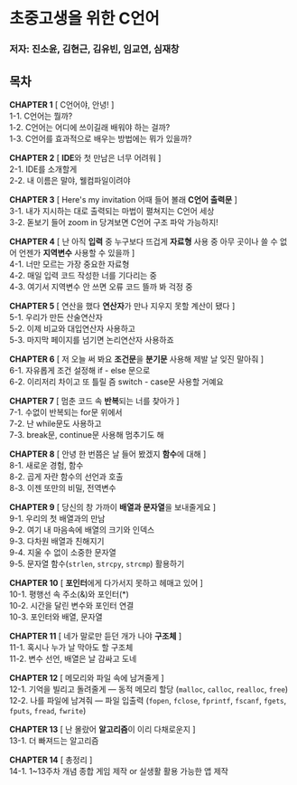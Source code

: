 # 초중고생을 위한 C언어
### 저자: 진소윤, 김현근, 김유빈, 임교연, 심재창

## 목차

**CHAPTER 1** [ C언어야, 안녕! ]  
1-1. C언어는 뭘까?  
1-2. C언어는 어디에 쓰이길래 배워야 하는 걸까?  
1-3. C언어를 효과적으로 배우는 방법에는 뭐가 있을까?  

**CHAPTER 2** [ **IDE**와 첫 만남은 너무 어려워 ]  
2-1. IDE를 소개할게  
2-2. 내 이름은 말야, 웰컴파일이려야  

**CHAPTER 3** [ Here's my invitation 어때 들어 볼래 **C언어 출력문** ]  
3-1. 내가 지시하는 대로 출력되는 마법이 펼쳐지는 C언어 세상  
3-2. 돋보기 들어 zoom in 당겨보면 C언어 구조 파악 가능하지!  

**CHAPTER 4** [ 난 아직 **입력** 중 누구보다 뜨겁게 **자료형** 사용 중 아무 곳이나 쓸 수 없어 언젠가 **지역변수** 사용할 수 있을까 ]  
4-1. 너만 모르는 가장 중요한 자료형  
4-2. 매일 입력 코드 작성한 너를 기다리는 중  
4-3. 여기서 지역변수 안 쓰면 오류 코드 뜰까 봐 걱정 중  

**CHAPTER 5** [ 연산을 했다 **연산자**가 만나 지우지 못할 계산이 됐다 ]  
5-1. 우리가 만든 산술연산자  
5-2. 이제 비교와 대입연산자 사용하고  
5-3. 마지막 페이지를 넘기면 논리연산자 사용하죠  

**CHAPTER 6** [ 저 오늘 써 봐요 **조건문**을 **분기문** 사용해 제발 날 잊진 말아줘 ]  
6-1. 자유롭게 조건 설정해 if - else 문으로  
6-2. 이리저리 차이고 또 틀릴 즘 switch - case문 사용할 거예요  

**CHAPTER 7** [ 멈춘 코드 속 **반복**되는 너를 찾아가 ]  
7-1. 수없이 반복되는 for문 위에서  
7-2. 난 while문도 사용하고  
7-3. break문, continue문 사용해 멈추기도 해  

**CHAPTER 8** [ 안녕 한 번쯤은 날 들어 봤겠지 **함수**에 대해 ]  
8-1. 새로운 경험, 함수  
8-2. 곱게 자란 함수의 선언과 호출  
8-3. 이젠 또만의 비밀, 전역변수  

**CHAPTER 9** [ 당신의 창 가까이 **배열과 문자열**을 보내줄게요 ]  
9-1. 우리의 첫 배열과의 만남  
9-2. 여기 내 마음속에 배열의 크기와 인덱스  
9-3. 다차원 배열과 친해지기  
9-4. 지울 수 없이 소중한 문자열  
9-5. 문자열 함수(`strlen`, `strcpy`, `strcmp`) 활용하기  

**CHAPTER 10** [ **포인터**에게 다가서지 못하고 헤매고 있어 ]  
10-1. 평행선 속 주소(&)와 포인터(\*)  
10-2. 시간을 달린 변수와 포인터 연결  
10-3. 포인터와 배열, 문자열  

**CHAPTER 11** [ 네가 말로만 듣던 개가 나야 **구조체** ]  
11-1. 혹시나 누가 날 막아도 할 구조체  
11-2. 변수 선언, 배열은 날 감싸고 도네  

**CHAPTER 12** [ 메모리와 파일 속에 남겨줄게 ]  
12-1. 기억을 빌리고 돌려줄게 — 동적 메모리 할당 (`malloc`, `calloc`, `realloc`, `free`)  
12-2. 나를 파일에 남겨줘 — 파일 입출력 (`fopen`, `fclose`, `fprintf`, `fscanf`, `fgets`, `fputs`, `fread`, `fwrite`)  

**CHAPTER 13** [ 난 몰랐어 **알고리즘**이 이리 다채로운지 ]  
13-1. 더 빠져드는 알고리즘  

**CHAPTER 14** [ 총정리 ]  
14-1. 1~13주차 개념 종합 게임 제작 or 실생활 활용 가능한 앱 제작
